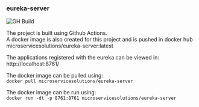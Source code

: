 ### eureka-server

![GH Build](https://img.shields.io/github/workflow/status/microservice-solutions/eureka-server/Java%20CI%20with%20Maven?label=GH%20Build)

The project is built using Github Actions.\
A docker image is also created for this project and is pushed in docker hub microservicesolutions/eureka-server:latest


The applications registered with the eureka can be viewed in:
http://localhost:8761/


The docker image can be pulled using:\
`docker pull microservicesolutions/eureka-server`

The docker image can be run using:\
`docker run -dt -p 8761:8761 microservicesolutions/eureka-server`
